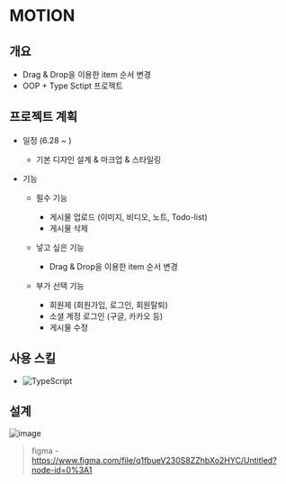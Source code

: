 # MOTION

## 개요

- Drag & Drop을 이용한 item 순서 변경
- OOP + Type Sctipt 프로젝트

## 프로젝트 계획

- 일정 (6.28 ~ )
  - 기본 디자인 설계 & 마크업 & 스타일링
- 기능

  - 필수 기능
    - 게시물 업로드 (이미지, 비디오, 노트, Todo-list)
    - 게시물 삭제
  - 넣고 싶은 기능

    - Drag & Drop을 이용한 item 순서 변경

  - 부가 선택 기능
    - 회원제 (회원가입, 로그인, 회원탈퇴)
    - 소셜 계정 로그인 (구글, 카카오 등)
    - 게시물 수정

## 사용 스킬

- ![TypeScript](https://img.shields.io/badge/typescript-%23007ACC.svg?style=for-the-badge&logo=typescript&logoColor=white)

## 설계

![image](https://user-images.githubusercontent.com/96227239/176070544-d40e001f-85c2-42bb-9ec5-fcd359589aa4.png)

> figma - https://www.figma.com/file/q1fbueV230S8ZZhbXo2HYC/Untitled?node-id=0%3A1
